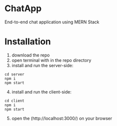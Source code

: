 # ChatApp

End-to-end chat application using MERN Stack

# Installation

1. download the repo
2. open terminal with in the repo directory
3. install and run the server-side:

```
cd server
npm i
npm start
```

4. install and run the client-side:

```
cd client
npm i
npm start
```

5. open the (http://localhost:3000/) on your browser
